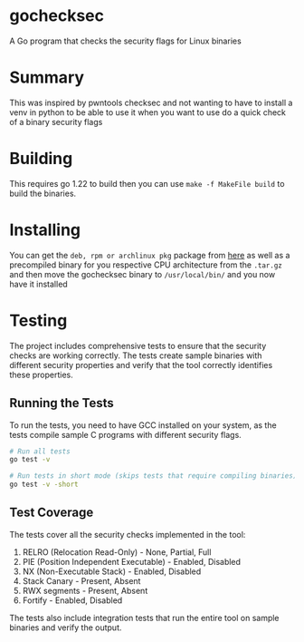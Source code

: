 # gochecksec
A Go program that checks the security flags for Linux binaries

# Summary
This was inspired by pwntools checksec and not wanting to have to install a venv in python to be able 
to use it when you want to use do a quick check of a binary security flags

# Building
This requires go 1.22 to build then you can use ```make -f MakeFile build``` to build the binaries.

# Installing
You can get the ```deb, rpm or archlinux pkg``` package from [here](https://github.com/L1ghtn1ng/gochecksec/releases/latest) as well as a precompiled binary for you respective CPU architecture from the ```.tar.gz``` and then move the gochecksec binary to ```/usr/local/bin/``` and you now have it installed

# Testing

The project includes comprehensive tests to ensure that the security checks are working correctly. The tests create
sample binaries with different security properties and verify that the tool correctly identifies these properties.

## Running the Tests

To run the tests, you need to have GCC installed on your system, as the tests compile sample C programs with different
security flags.

```bash
# Run all tests
go test -v

# Run tests in short mode (skips tests that require compiling binaries)
go test -v -short
```

## Test Coverage

The tests cover all the security checks implemented in the tool:

1. RELRO (Relocation Read-Only) - None, Partial, Full
2. PIE (Position Independent Executable) - Enabled, Disabled
3. NX (Non-Executable Stack) - Enabled, Disabled
4. Stack Canary - Present, Absent
5. RWX segments - Present, Absent
6. Fortify - Enabled, Disabled

The tests also include integration tests that run the entire tool on sample binaries and verify the output.
